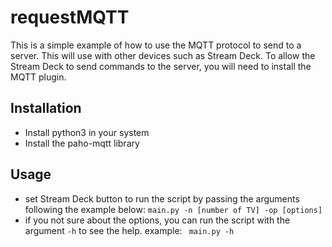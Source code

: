 # requestMQTT

This is a simple example of how to use the MQTT protocol to send to a server. This will use with other devices such as Stream Deck.
To allow the Stream Deck to send commands to the server, you will need to install the MQTT plugin.

## Installation
- Install python3 in your system
- Install the paho-mqtt library


## Usage
- set Stream Deck button to run the script by passing the arguments following the example below:
``` main.py -n [number of TV] -op [options] ```
- if you not sure about the options, you can run the script with the argument ```-h``` to see the help. example:
``` main.py -h```



